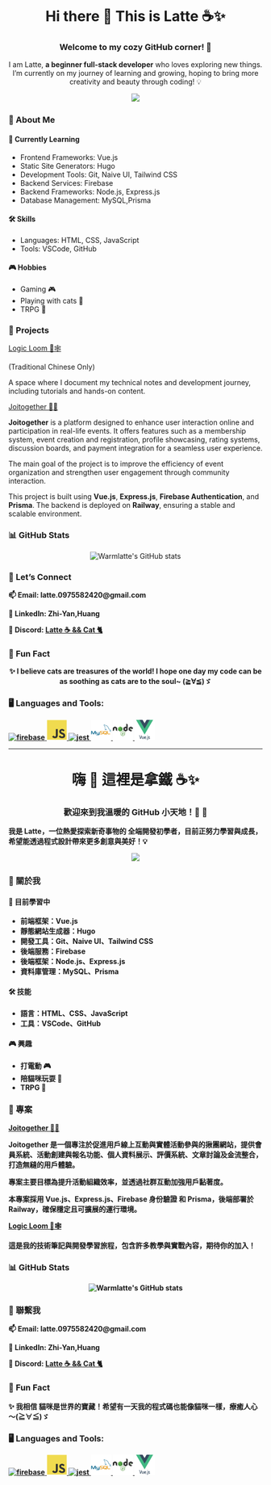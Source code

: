 <h1 align="center">Hi there 👋 This is Latte ☕✨
</h1>
<h3 align="center">Welcome to my cozy GitHub corner! 🎉</h3>


<p align="center">
I am Latte, <strong>a beginner full-stack developer</strong>  who loves exploring new things. I’m currently on my journey of learning and growing, hoping to bring more creativity and beauty through coding! 💡
</p>

<div align="center">
 <img src="https://i.pinimg.com/originals/68/b2/b0/68b2b06c405ed6ae9574110150cca312.gif">   
</div>


<h3>
    🌟 About Me
</h3>

<h4> 🌱 Currently Learning </h4>
<ul>
    <li>Frontend Frameworks: Vue.js</li>
    <li>Static Site Generators: Hugo</li>
    <li>Development Tools: Git, Naive UI, Tailwind CSS</li>
    <li>Backend Services: Firebase</li>
    <li>Backend Frameworks: Node.js, Express.js</li>
    <li>Database Management: MySQL,Prisma</li>
</ul>

<h4> 🛠️ Skills </h4>
<ul>
    <li>Languages: HTML, CSS, JavaScript</li>
    <li>Tools: VSCode, GitHub</li>
</ul>

<h4> 🎮 Hobbies </h4>
<ul>
    <li> Gaming 🎮</li>
    <li> Playing with cats 🐾</li>
    <li> TRPG 🎲</li>
</ul>

<h3> 💼 Projects </h3>
<a href="https://warmlatte.github.io/Logic-Loom/">Logic Loom 🧠🕸️</a>

<p>
    (Traditional Chinese Only)
</p>
<p>
    A space where I document my technical notes and development journey, including tutorials and hands-on content.
</p>

<a href="https://joitogether.com/home">Joitogether 🤝🌟</a>


<p>
   <strong>Joitogether</strong> is a platform designed to enhance user interaction online and participation in real-life events. It offers features such as a membership system, event creation and registration, profile showcasing, rating systems, discussion boards, and payment integration for a seamless user experience.
</p>

<p>
    The main goal of the project is to improve the efficiency of event organization and strengthen user engagement through community interaction.
</p>

<p>
    This project is built using <strong>Vue.js</strong>, <strong>Express.js</strong>, <strong>Firebase Authentication</strong>, and <strong>Prisma</strong>. The backend is deployed on <strong>Railway</strong>, ensuring a stable and scalable environment.
</p>



<h3> 📊 GitHub Stats </h3>
<p align="center">
  <img src="https://github-readme-stats.vercel.app/api?username=Warmlatte&show_icons=true&theme=radical&count_private=true" alt="Warmlatte's GitHub stats" />
</p>

<h3> 🌌 Let’s Connect </h3>
<p>
<strong> 📫 Email: latte.0975582420@gmail.com</strong>
</p>
<p>
<strong> 💼 LinkedIn: Zhi-Yan,Huang
</p>
<p>
    👾 Discord: <a href="https://discord.gg/CKUXRD2m">Latte ☕ && Cat 🐈</a>
</p>


<h3>
    🎉 Fun Fact
</h3>
<p align="center">
    ✨ I believe cats are treasures of the world! I hope one day my code can be as soothing as cats are to the soul~ (≧∀≦)ゞ
</p>

<h3 align="left">🖥️ Languages and Tools:</h3>
<p align="left"> <a href="https://firebase.google.com/" target="_blank" rel="noreferrer"> <img src="https://www.vectorlogo.zone/logos/firebase/firebase-icon.svg" alt="firebase" width="40" height="40"/> </a> <a href="https://developer.mozilla.org/en-US/docs/Web/JavaScript" target="_blank" rel="noreferrer"> <img src="https://raw.githubusercontent.com/devicons/devicon/master/icons/javascript/javascript-original.svg" alt="javascript" width="40" height="40"/> </a> <a href="https://jestjs.io" target="_blank" rel="noreferrer"> <img src="https://www.vectorlogo.zone/logos/jestjsio/jestjsio-icon.svg" alt="jest" width="40" height="40"/> </a> <a href="https://www.mysql.com/" target="_blank" rel="noreferrer"> <img src="https://raw.githubusercontent.com/devicons/devicon/master/icons/mysql/mysql-original-wordmark.svg" alt="mysql" width="40" height="40"/> </a> <a href="https://nodejs.org" target="_blank" rel="noreferrer"> <img src="https://raw.githubusercontent.com/devicons/devicon/master/icons/nodejs/nodejs-original-wordmark.svg" alt="nodejs" width="40" height="40"/> </a> <a href="https://vuejs.org/" target="_blank" rel="noreferrer"> <img src="https://raw.githubusercontent.com/devicons/devicon/master/icons/vuejs/vuejs-original-wordmark.svg" alt="vuejs" width="40" height="40"/> </a> </p>

---


<h1 align="center">嗨 👋 這裡是拿鐵 ☕✨
</h1>

<h3 align="center">歡迎來到我溫暖的 GitHub 小天地！🎉 🎉</h3>


<p>
    我是 Latte，一位熱愛探索新奇事物的 <strong>全端開發初學者</strong>，目前正努力學習與成長，希望能透過程式設計帶來更多創意與美好！💡
</p>

<div align="center">
 <img src="https://i.pinimg.com/originals/68/b2/b0/68b2b06c405ed6ae9574110150cca312.gif">   
</div>

<h3>
    🌟 關於我
</h3>

<h4> 🌱 目前學習中 </h4>
<ul>
    <li>前端框架：Vue.js</li>
    <li>靜態網站生成器：Hugo</li>
    <li>開發工具：Git、Naive UI、Tailwind CSS</li>
    <li>後端服務：Firebase</li>
    <li>後端框架：Node.js、Express.js</li>
    <li>資料庫管理：MySQL、Prisma</li>
</ul>

<h4> 🛠️ 技能 </h4>
<ul>
    <li>語言：HTML、CSS、JavaScript</li>
    <li>工具：VSCode、GitHub</li>
</ul>

<h4> 🎮 興趣 </h4>
<ul>
    <li> 打電動 🎮</li>
    <li> 陪貓咪玩耍 🐾</li>
    <li> TRPG 🎲</li>
</ul>

<h3> 💼 專案 </h3>

<a href="https://joitogether.com/home">Joitogether 🤝🌟</a>

<p>
    <strong>Joitogether</strong> 是一個專注於促進用戶線上互動與實體活動參與的揪團網站，提供會員系統、活動創建與報名功能、個人資料展示、評價系統、文章討論及金流整合，打造無縫的用戶體驗。
</p>

<p>
    專案主要目標為提升活動組織效率，並透過社群互動加強用戶黏著度。
</p>

<p>
    本專案採用 <strong>Vue.js</strong>、<strong>Express.js</strong>、<strong>Firebase 身份驗證</strong> 和 <strong>Prisma</strong>，後端部署於 <strong>Railway</strong>，確保穩定且可擴展的運行環境。
</p>

<a href="https://warmlatte.github.io/Logic-Loom/">Logic Loom 🧠🕸️</a>

<p>
    這是我的技術筆記與開發學習旅程，包含許多教學與實戰內容，期待你的加入！
</p>

<h3> 📊 GitHub Stats </h3>
<p align="center">
  <img src="https://github-readme-stats.vercel.app/api?username=Warmlatte&show_icons=true&theme=radical&count_private=true" alt="Warmlatte's GitHub stats" />
</p>

<h3> 🌌 聯繫我 </h3>
<p>
<strong> 📫 Email: latte.0975582420@gmail.com</strong>
</p>
<p>
<strong> 💼 LinkedIn: Zhi-Yan,Huang
</p>
<p>
    👾 Discord: <a href="https://discord.gg/CKUXRD2m">Latte ☕ && Cat 🐈</a>
</p>

<h3>
    🎉 Fun Fact
</h3>
<p>
   ✨ 我相信 貓咪是世界的寶藏！希望有一天我的程式碼也能像貓咪一樣，療癒人心～(≧∀≦)ゞ
</p>

<h3 align="left">🖥️ Languages and Tools:</h3>
<p align="left"> <a href="https://firebase.google.com/" target="_blank" rel="noreferrer"> <img src="https://www.vectorlogo.zone/logos/firebase/firebase-icon.svg" alt="firebase" width="40" height="40"/> </a> <a href="https://developer.mozilla.org/en-US/docs/Web/JavaScript" target="_blank" rel="noreferrer"> <img src="https://raw.githubusercontent.com/devicons/devicon/master/icons/javascript/javascript-original.svg" alt="javascript" width="40" height="40"/> </a> <a href="https://jestjs.io" target="_blank" rel="noreferrer"> <img src="https://www.vectorlogo.zone/logos/jestjsio/jestjsio-icon.svg" alt="jest" width="40" height="40"/> </a> <a href="https://www.mysql.com/" target="_blank" rel="noreferrer"> <img src="https://raw.githubusercontent.com/devicons/devicon/master/icons/mysql/mysql-original-wordmark.svg" alt="mysql" width="40" height="40"/> </a> <a href="https://nodejs.org" target="_blank" rel="noreferrer"> <img src="https://raw.githubusercontent.com/devicons/devicon/master/icons/nodejs/nodejs-original-wordmark.svg" alt="nodejs" width="40" height="40"/> </a> <a href="https://vuejs.org/" target="_blank" rel="noreferrer"> <img src="https://raw.githubusercontent.com/devicons/devicon/master/icons/vuejs/vuejs-original-wordmark.svg" alt="vuejs" width="40" height="40"/> </a> </p>
